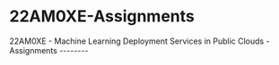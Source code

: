 # 22AM0XE-Assignments
22AM0XE - Machine Learning Deployment Services in Public Clouds - Assignments --------
